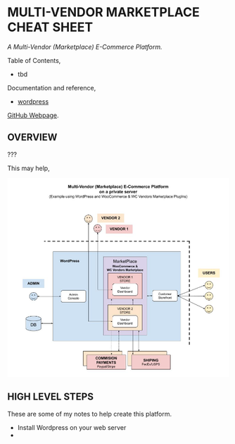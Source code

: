 # MULTI-VENDOR MARKETPLACE CHEAT SHEET

_A Multi-Vendor (Marketplace) E-Commerce Platform._

Table of Contents,

* tbd

Documentation and reference,

* [wordpress](https://github.com/JeffDeCola/my-cheat-sheets/tree/master/software/service-architectures/software-as-a-service/wordpress-cheat-sheet)

[GitHub Webpage](https://jeffdecola.github.io/my-cheat-sheets/).

## OVERVIEW

???

This may help,

![IMAGE - multi-vendor-marketplace.jpg - IMAGE](../../../../docs/pics/multi-vendor-marketplace.jpg)

## HIGH LEVEL STEPS

These are some of my notes to help create this platform.

* Install Wordpress on your web server
* 
